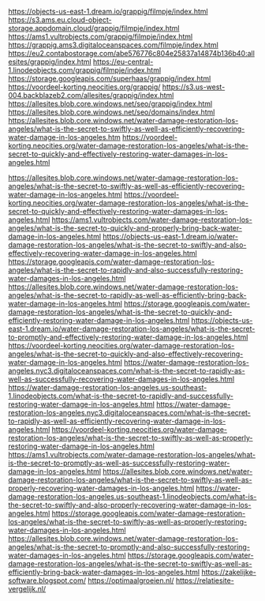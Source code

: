<a href="https://objects-us-east-1.dream.io/grappig/filmpje/index.htmlhttps://s3.ams.eu.cloud-object-storage.appdomain.cloud/grappig/filmpje/index.htmlhttps://ams1.vultrobjects.com/grappig/filmpje/index.htmlhttps://grappig.ams3.digitaloceanspaces.com/filmpje/index.htmlhttps://eu2.contabostorage.com/abe576776c804e25837a14874b136b40:allesites/grappig/index.htmlhttps://eu-central-1.linodeobjects.com/grappig/filmpje/index.htmlhttps://storage.googleapis.com/superhaas/grappig/index.htmlhttps://voordeel-korting.neocities.org/grappig/https://s3.us-west-004.backblazeb2.com/allesites/grappig/index.htmlhttps://allesites.blob.core.windows.net/seo/grappig/index.html">https://objects-us-east-1.dream.io/grappig/filmpje/index.html</a>
<a href="https://objects-us-east-1.dream.io/grappig/filmpje/index.htmlhttps://s3.ams.eu.cloud-object-storage.appdomain.cloud/grappig/filmpje/index.htmlhttps://ams1.vultrobjects.com/grappig/filmpje/index.htmlhttps://grappig.ams3.digitaloceanspaces.com/filmpje/index.htmlhttps://eu2.contabostorage.com/abe576776c804e25837a14874b136b40:allesites/grappig/index.htmlhttps://eu-central-1.linodeobjects.com/grappig/filmpje/index.htmlhttps://storage.googleapis.com/superhaas/grappig/index.htmlhttps://voordeel-korting.neocities.org/grappig/https://s3.us-west-004.backblazeb2.com/allesites/grappig/index.htmlhttps://allesites.blob.core.windows.net/seo/grappig/index.html">https://s3.ams.eu.cloud-object-storage.appdomain.cloud/grappig/filmpje/index.html</a>
<a href="https://objects-us-east-1.dream.io/grappig/filmpje/index.htmlhttps://s3.ams.eu.cloud-object-storage.appdomain.cloud/grappig/filmpje/index.htmlhttps://ams1.vultrobjects.com/grappig/filmpje/index.htmlhttps://grappig.ams3.digitaloceanspaces.com/filmpje/index.htmlhttps://eu2.contabostorage.com/abe576776c804e25837a14874b136b40:allesites/grappig/index.htmlhttps://eu-central-1.linodeobjects.com/grappig/filmpje/index.htmlhttps://storage.googleapis.com/superhaas/grappig/index.htmlhttps://voordeel-korting.neocities.org/grappig/https://s3.us-west-004.backblazeb2.com/allesites/grappig/index.htmlhttps://allesites.blob.core.windows.net/seo/grappig/index.html">https://ams1.vultrobjects.com/grappig/filmpje/index.html</a>
<a href="https://objects-us-east-1.dream.io/grappig/filmpje/index.htmlhttps://s3.ams.eu.cloud-object-storage.appdomain.cloud/grappig/filmpje/index.htmlhttps://ams1.vultrobjects.com/grappig/filmpje/index.htmlhttps://grappig.ams3.digitaloceanspaces.com/filmpje/index.htmlhttps://eu2.contabostorage.com/abe576776c804e25837a14874b136b40:allesites/grappig/index.htmlhttps://eu-central-1.linodeobjects.com/grappig/filmpje/index.htmlhttps://storage.googleapis.com/superhaas/grappig/index.htmlhttps://voordeel-korting.neocities.org/grappig/https://s3.us-west-004.backblazeb2.com/allesites/grappig/index.htmlhttps://allesites.blob.core.windows.net/seo/grappig/index.html">https://grappig.ams3.digitaloceanspaces.com/filmpje/index.html</a>
<a href="https://objects-us-east-1.dream.io/grappig/filmpje/index.htmlhttps://s3.ams.eu.cloud-object-storage.appdomain.cloud/grappig/filmpje/index.htmlhttps://ams1.vultrobjects.com/grappig/filmpje/index.htmlhttps://grappig.ams3.digitaloceanspaces.com/filmpje/index.htmlhttps://eu2.contabostorage.com/abe576776c804e25837a14874b136b40:allesites/grappig/index.htmlhttps://eu-central-1.linodeobjects.com/grappig/filmpje/index.htmlhttps://storage.googleapis.com/superhaas/grappig/index.htmlhttps://voordeel-korting.neocities.org/grappig/https://s3.us-west-004.backblazeb2.com/allesites/grappig/index.htmlhttps://allesites.blob.core.windows.net/seo/grappig/index.html">https://eu2.contabostorage.com/abe576776c804e25837a14874b136b40:allesites/grappig/index.html</a>
<a href="https://objects-us-east-1.dream.io/grappig/filmpje/index.htmlhttps://s3.ams.eu.cloud-object-storage.appdomain.cloud/grappig/filmpje/index.htmlhttps://ams1.vultrobjects.com/grappig/filmpje/index.htmlhttps://grappig.ams3.digitaloceanspaces.com/filmpje/index.htmlhttps://eu2.contabostorage.com/abe576776c804e25837a14874b136b40:allesites/grappig/index.htmlhttps://eu-central-1.linodeobjects.com/grappig/filmpje/index.htmlhttps://storage.googleapis.com/superhaas/grappig/index.htmlhttps://voordeel-korting.neocities.org/grappig/https://s3.us-west-004.backblazeb2.com/allesites/grappig/index.htmlhttps://allesites.blob.core.windows.net/seo/grappig/index.html">https://eu-central-1.linodeobjects.com/grappig/filmpje/index.html</a>
<a href="https://objects-us-east-1.dream.io/grappig/filmpje/index.htmlhttps://s3.ams.eu.cloud-object-storage.appdomain.cloud/grappig/filmpje/index.htmlhttps://ams1.vultrobjects.com/grappig/filmpje/index.htmlhttps://grappig.ams3.digitaloceanspaces.com/filmpje/index.htmlhttps://eu2.contabostorage.com/abe576776c804e25837a14874b136b40:allesites/grappig/index.htmlhttps://eu-central-1.linodeobjects.com/grappig/filmpje/index.htmlhttps://storage.googleapis.com/superhaas/grappig/index.htmlhttps://voordeel-korting.neocities.org/grappig/https://s3.us-west-004.backblazeb2.com/allesites/grappig/index.htmlhttps://allesites.blob.core.windows.net/seo/grappig/index.html">https://storage.googleapis.com/superhaas/grappig/index.html</a>
<a href="https://objects-us-east-1.dream.io/grappig/filmpje/index.htmlhttps://s3.ams.eu.cloud-object-storage.appdomain.cloud/grappig/filmpje/index.htmlhttps://ams1.vultrobjects.com/grappig/filmpje/index.htmlhttps://grappig.ams3.digitaloceanspaces.com/filmpje/index.htmlhttps://eu2.contabostorage.com/abe576776c804e25837a14874b136b40:allesites/grappig/index.htmlhttps://eu-central-1.linodeobjects.com/grappig/filmpje/index.htmlhttps://storage.googleapis.com/superhaas/grappig/index.htmlhttps://voordeel-korting.neocities.org/grappig/https://s3.us-west-004.backblazeb2.com/allesites/grappig/index.htmlhttps://allesites.blob.core.windows.net/seo/grappig/index.html">https://voordeel-korting.neocities.org/grappig/</a>
<a href="https://objects-us-east-1.dream.io/grappig/filmpje/index.htmlhttps://s3.ams.eu.cloud-object-storage.appdomain.cloud/grappig/filmpje/index.htmlhttps://ams1.vultrobjects.com/grappig/filmpje/index.htmlhttps://grappig.ams3.digitaloceanspaces.com/filmpje/index.htmlhttps://eu2.contabostorage.com/abe576776c804e25837a14874b136b40:allesites/grappig/index.htmlhttps://eu-central-1.linodeobjects.com/grappig/filmpje/index.htmlhttps://storage.googleapis.com/superhaas/grappig/index.htmlhttps://voordeel-korting.neocities.org/grappig/https://s3.us-west-004.backblazeb2.com/allesites/grappig/index.htmlhttps://allesites.blob.core.windows.net/seo/grappig/index.html">https://s3.us-west-004.backblazeb2.com/allesites/grappig/index.html</a>
<a href="https://objects-us-east-1.dream.io/grappig/filmpje/index.htmlhttps://s3.ams.eu.cloud-object-storage.appdomain.cloud/grappig/filmpje/index.htmlhttps://ams1.vultrobjects.com/grappig/filmpje/index.htmlhttps://grappig.ams3.digitaloceanspaces.com/filmpje/index.htmlhttps://eu2.contabostorage.com/abe576776c804e25837a14874b136b40:allesites/grappig/index.htmlhttps://eu-central-1.linodeobjects.com/grappig/filmpje/index.htmlhttps://storage.googleapis.com/superhaas/grappig/index.htmlhttps://voordeel-korting.neocities.org/grappig/https://s3.us-west-004.backblazeb2.com/allesites/grappig/index.htmlhttps://allesites.blob.core.windows.net/seo/grappig/index.html">https://allesites.blob.core.windows.net/seo/grappig/index.html</a>
<a href="https://allesites.blob.core.windows.net/seo/domains/index.html">https://allesites.blob.core.windows.net/seo/domains/index.html</a>
<a href="https://allesites.blob.core.windows.net/water-damage-restoration-los-angeles/what-is-the-secret-to-swiftly-as-well-as-efficiently-recovering-water-damage-in-los-angeles.htm">https://allesites.blob.core.windows.net/water-damage-restoration-los-angeles/what-is-the-secret-to-swiftly-as-well-as-efficiently-recovering-water-damage-in-los-angeles.htm</a>
<a href="https://voordeel-korting.neocities.org/water-damage-restoration-los-angeles/what-is-the-secret-to-quickly-and-effectively-restoring-water-damages-in-los-angeles.html">https://voordeel-korting.neocities.org/water-damage-restoration-los-angeles/what-is-the-secret-to-quickly-and-effectively-restoring-water-damages-in-los-angeles.html</a>

<a href="https://allesites.blob.core.windows.net/water-damage-restoration-los-angeles/what-is-the-secret-to-swiftly-as-well-as-efficiently-recovering-water-damage-in-los-angeles.html">https://allesites.blob.core.windows.net/water-damage-restoration-los-angeles/what-is-the-secret-to-swiftly-as-well-as-efficiently-recovering-water-damage-in-los-angeles.html</a>
<a href="https://voordeel-korting.neocities.org/water-damage-restoration-los-angeles/what-is-the-secret-to-quickly-and-effectively-restoring-water-damages-in-los-angeles.html">https://voordeel-korting.neocities.org/water-damage-restoration-los-angeles/what-is-the-secret-to-quickly-and-effectively-restoring-water-damages-in-los-angeles.html</a>
<a href="https://ams1.vultrobjects.com/water-damage-restoration-los-angeles/what-is-the-secret-to-quickly-and-properly-bring-back-water-damage-in-los-angeles.html">https://ams1.vultrobjects.com/water-damage-restoration-los-angeles/what-is-the-secret-to-quickly-and-properly-bring-back-water-damage-in-los-angeles.html</a>
<a href="https://objects-us-east-1.dream.io/water-damage-restoration-los-angeles/what-is-the-secret-to-swiftly-and-also-effectively-recovering-water-damage-in-los-angeles.html">https://objects-us-east-1.dream.io/water-damage-restoration-los-angeles/what-is-the-secret-to-swiftly-and-also-effectively-recovering-water-damage-in-los-angeles.html</a>
<a href="https://storage.googleapis.com/water-damage-restoration-los-angeles/what-is-the-secret-to-rapidly-and-also-successfully-restoring-water-damages-in-los-angeles.html">https://storage.googleapis.com/water-damage-restoration-los-angeles/what-is-the-secret-to-rapidly-and-also-successfully-restoring-water-damages-in-los-angeles.html</a>
<a href="https://allesites.blob.core.windows.net/water-damage-restoration-los-angeles/what-is-the-secret-to-rapidly-as-well-as-efficiently-bring-back-water-damage-in-los-angeles.html">https://allesites.blob.core.windows.net/water-damage-restoration-los-angeles/what-is-the-secret-to-rapidly-as-well-as-efficiently-bring-back-water-damage-in-los-angeles.html</a>
<a href="https://storage.googleapis.com/water-damage-restoration-los-angeles/what-is-the-secret-to-quickly-and-efficiently-restoring-water-damage-in-los-angeles.html">https://storage.googleapis.com/water-damage-restoration-los-angeles/what-is-the-secret-to-quickly-and-efficiently-restoring-water-damage-in-los-angeles.html</a>
<a href="https://objects-us-east-1.dream.io/water-damage-restoration-los-angeles/what-is-the-secret-to-promptly-and-effectively-restoring-water-damage-in-los-angeles.html">https://objects-us-east-1.dream.io/water-damage-restoration-los-angeles/what-is-the-secret-to-promptly-and-effectively-restoring-water-damage-in-los-angeles.html</a>
<a href="https://voordeel-korting.neocities.org/water-damage-restoration-los-angeles/what-is-the-secret-to-quickly-and-also-effectively-recovering-water-damage-in-los-angeles.html">https://voordeel-korting.neocities.org/water-damage-restoration-los-angeles/what-is-the-secret-to-quickly-and-also-effectively-recovering-water-damage-in-los-angeles.html</a>
<a href="https://water-damage-restoration-los-angeles.nyc3.digitaloceanspaces.com/what-is-the-secret-to-rapidly-as-well-as-successfully-recovering-water-damages-in-los-angeles.html">https://water-damage-restoration-los-angeles.nyc3.digitaloceanspaces.com/what-is-the-secret-to-rapidly-as-well-as-successfully-recovering-water-damages-in-los-angeles.html</a>
<a href="https://water-damage-restoration-los-angeles.us-southeast-1.linodeobjects.com/what-is-the-secret-to-rapidly-and-successfully-restoring-water-damage-in-los-angeles.html">https://water-damage-restoration-los-angeles.us-southeast-1.linodeobjects.com/what-is-the-secret-to-rapidly-and-successfully-restoring-water-damage-in-los-angeles.html</a>
<a href="https://water-damage-restoration-los-angeles.nyc3.digitaloceanspaces.com/what-is-the-secret-to-rapidly-as-well-as-efficiently-recovering-water-damage-in-los-angeles.html">https://water-damage-restoration-los-angeles.nyc3.digitaloceanspaces.com/what-is-the-secret-to-rapidly-as-well-as-efficiently-recovering-water-damage-in-los-angeles.html</a>
<a href="https://voordeel-korting.neocities.org/water-damage-restoration-los-angeles/what-is-the-secret-to-swiftly-as-well-as-properly-restoring-water-damage-in-los-angeles.html">https://voordeel-korting.neocities.org/water-damage-restoration-los-angeles/what-is-the-secret-to-swiftly-as-well-as-properly-restoring-water-damage-in-los-angeles.html</a>
<a href="https://ams1.vultrobjects.com/water-damage-restoration-los-angeles/what-is-the-secret-to-promptly-as-well-as-successfully-restoring-water-damage-in-los-angeles.html">https://ams1.vultrobjects.com/water-damage-restoration-los-angeles/what-is-the-secret-to-promptly-as-well-as-successfully-restoring-water-damage-in-los-angeles.html</a>
<a href="https://allesites.blob.core.windows.net/water-damage-restoration-los-angeles/what-is-the-secret-to-swiftly-as-well-as-properly-recovering-water-damages-in-los-angeles.html">https://allesites.blob.core.windows.net/water-damage-restoration-los-angeles/what-is-the-secret-to-swiftly-as-well-as-properly-recovering-water-damages-in-los-angeles.html</a>
<a href="https://water-damage-restoration-los-angeles.us-southeast-1.linodeobjects.com/what-is-the-secret-to-swiftly-and-also-properly-recovering-water-damage-in-los-angeles.html">https://water-damage-restoration-los-angeles.us-southeast-1.linodeobjects.com/what-is-the-secret-to-swiftly-and-also-properly-recovering-water-damage-in-los-angeles.html</a>
<a href="https://storage.googleapis.com/water-damage-restoration-los-angeles/what-is-the-secret-to-swiftly-as-well-as-properly-restoring-water-damages-in-los-angeles.html">https://storage.googleapis.com/water-damage-restoration-los-angeles/what-is-the-secret-to-swiftly-as-well-as-properly-restoring-water-damages-in-los-angeles.html</a>
<a href="https://allesites.blob.core.windows.net/water-damage-restoration-los-angeles/what-is-the-secret-to-promptly-and-also-successfully-restoring-water-damages-in-los-angeles.html">https://allesites.blob.core.windows.net/water-damage-restoration-los-angeles/what-is-the-secret-to-promptly-and-also-successfully-restoring-water-damages-in-los-angeles.html</a>
<a href="https://storage.googleapis.com/water-damage-restoration-los-angeles/what-is-the-secret-to-swiftly-as-well-as-efficiently-bring-back-water-damages-in-los-angeles.html">https://storage.googleapis.com/water-damage-restoration-los-angeles/what-is-the-secret-to-swiftly-as-well-as-efficiently-bring-back-water-damages-in-los-angeles.html</a>
<a href="https://zakelijke-software.blogspot.com/">https://zakelijke-software.blogspot.com/</a>
<a href="https://optimaalgroeien.nl/">https://optimaalgroeien.nl/</a>
<a href="https://relatiesite-vergelijk.nl/">https://relatiesite-vergelijk.nl/<a>
